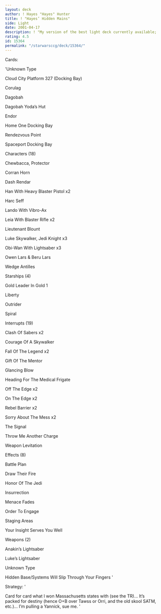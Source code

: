 ```yaml
---
layout: deck
author: ! Hayes "Hayes" Hunter
title: ! "Hayes’ Hidden Mains"
side: Light
date: 2001-04-17
description: ! "My version of the best light deck currently available; it puts you in an excellent position to beat anything out there."
rating: 4.5
id: 15364
permalink: "/starwarsccg/deck/15364/"
---
```

Cards: 

'Unknown Type

Cloud City Platform 327 (Docking Bay) 

Corulag 

Dagobah 

Dagobah Yoda’s Hut 

Endor 

Home One Docking Bay 

Rendezvous Point 

Spaceport Docking Bay 


Characters (18)

Chewbacca, Protector 

Corran Horn 

Dash Rendar 

Han With Heavy Blaster Pistol  x2

Harc Seff 

Lando With Vibro-Ax 

Leia With Blaster Rifle  x2

Lieutenant Blount 

Luke Skywalker, Jedi Knight  x3

Obi-Wan With Lightsaber  x3

Owen Lars & Beru Lars 

Wedge Antilles 


Starships (4)

Gold Leader In Gold 1 

Liberty 

Outrider 

Spiral 


Interrupts (19)

Clash Of Sabers  x2

Courage Of A Skywalker 

Fall Of The Legend  x2

Gift Of The Mentor 

Glancing Blow 

Heading For The Medical Frigate 

Off The Edge  x2

On The Edge  x2

Rebel Barrier  x2

Sorry About The Mess  x2

The Signal 

Throw Me Another Charge 

Weapon Levitation 


Effects (8)

Battle Plan 

Draw Their Fire 

Honor Of The Jedi 

Insurrection 

Menace Fades 

Order To Engage 

Staging Areas 

Your Insight Serves You Well 


Weapons (2)

Anakin’s Lightsaber 

Luke’s Lightsaber 


Unknown Type

Hidden Base/Systems Will Slip Through Your Fingers  '

Strategy: '

Card for card what I won Massachusetts states with (see the TR)...  It’s packed for destiny (hence O+B over Tawss or Orri, and the old skool SATM, etc.)... I’m pulling a Yannick, sue me.  '
